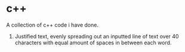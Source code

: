 # c++
A collection of c++ code i have done.

1. Justified text, evenly spreading out an inputted line of text over 40 characters with equal amount of spaces in between each word.
